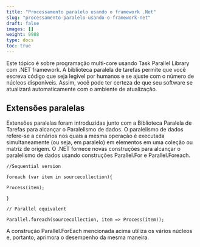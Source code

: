 ```yaml
---
title: "Processamento paralelo usando o framework .Net"
slug: "processamento-paralelo-usando-o-framework-net"
draft: false
images: []
weight: 9988
type: docs
toc: true
---
```


Este tópico é sobre programação multi-core usando Task Parallel Library com .NET framework. A biblioteca paralela de tarefas permite que você escreva código que seja legível por humanos e se ajuste com o número de núcleos disponíveis. Assim, você pode ter certeza de que seu software se atualizará automaticamente com o ambiente de atualização.

## Extensões paralelas
Extensões paralelas foram introduzidas junto com a Biblioteca Paralela de Tarefas para alcançar o Paralelismo de dados. O paralelismo de dados refere-se a cenários nos quais a mesma operação é executada simultaneamente (ou seja, em paralelo) em elementos em uma coleção ou matriz de origem. O .NET fornece novas construções para alcançar o paralelismo de dados usando construções Parallel.For e Parallel.Foreach.

    //Sequential version

    foreach (var item in sourcecollection){

    Process(item);

    }

    // Parallel equivalent

    Parallel.foreach(sourcecollection, item => Process(item));


A construção Parallel.ForEach mencionada acima utiliza os vários núcleos e, portanto, aprimora o desempenho da mesma maneira.

